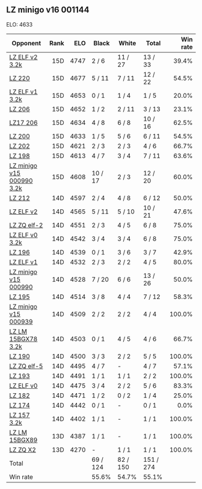 ## LZ minigo v16 001144 ##

ELO: 4633

Opponent | Rank | ELO | Black | White | Total | Win rate
---------|-----:|----:|-------|-------|-------|-------:
[LZ ELF v2 3.2k](LZ%20ELF%20v2%203.2k.md) | 15D | 4747 | 2 / 6 | 11 / 27 | 13 / 33 | 39.4%
[LZ 220](LZ%20220.md) | 15D | 4677 | 5 / 11 | 7 / 11 | 12 / 22 | 54.5%
[LZ ELF v1 3.2k](LZ%20ELF%20v1%203.2k.md) | 15D | 4653 | 0 / 1 | 1 / 4 | 1 / 5 | 20.0%
[LZ 206](LZ%20206.md) | 15D | 4652 | 1 / 2 | 2 / 11 | 3 / 13 | 23.1%
[LZ17 206](LZ17%20206.md) | 15D | 4634 | 4 / 8 | 6 / 8 | 10 / 16 | 62.5%
[LZ 200](LZ%20200.md) | 15D | 4633 | 1 / 5 | 5 / 6 | 6 / 11 | 54.5%
[LZ 202](LZ%20202.md) | 15D | 4621 | 2 / 3 | 2 / 3 | 4 / 6 | 66.7%
[LZ 198](LZ%20198.md) | 15D | 4613 | 4 / 7 | 3 / 4 | 7 / 11 | 63.6%
[LZ minigo v15 000990 3.2k](LZ%20minigo%20v15%20000990%203.2k.md) | 15D | 4608 | 10 / 17 | 2 / 3 | 12 / 20 | 60.0%
[LZ 212](LZ%20212.md) | 14D | 4597 | 2 / 4 | 4 / 8 | 6 / 12 | 50.0%
[LZ ELF v2](LZ%20ELF%20v2.md) | 14D | 4565 | 5 / 11 | 5 / 10 | 10 / 21 | 47.6%
[LZ ZQ elf-2](LZ%20ZQ%20elf-2.md) | 14D | 4551 | 2 / 3 | 4 / 5 | 6 / 8 | 75.0%
[LZ ELF v0 3.2k](LZ%20ELF%20v0%203.2k.md) | 14D | 4542 | 3 / 4 | 3 / 4 | 6 / 8 | 75.0%
[LZ 196](LZ%20196.md) | 14D | 4539 | 0 / 1 | 3 / 6 | 3 / 7 | 42.9%
[LZ ELF v1](LZ%20ELF%20v1.md) | 14D | 4532 | 2 / 3 | 2 / 2 | 4 / 5 | 80.0%
[LZ minigo v15 000990](LZ%20minigo%20v15%20000990.md) | 14D | 4528 | 7 / 20 | 6 / 6 | 13 / 26 | 50.0%
[LZ 195](LZ%20195.md) | 14D | 4514 | 3 / 8 | 4 / 4 | 7 / 12 | 58.3%
[LZ minigo v15 000939](LZ%20minigo%20v15%20000939.md) | 14D | 4509 | 2 / 2 | 2 / 2 | 4 / 4 | 100.0%
[LZ LM 15BGX78 3.2k](LZ%20LM%2015BGX78%203.2k.md) | 14D | 4503 | 0 / 1 | 4 / 5 | 4 / 6 | 66.7%
[LZ 190](LZ%20190.md) | 14D | 4500 | 3 / 3 | 2 / 2 | 5 / 5 | 100.0%
[LZ ZQ elf-5](LZ%20ZQ%20elf-5.md) | 14D | 4495 | 4 / 7 | - | 4 / 7 | 57.1%
[LZ 193](LZ%20193.md) | 14D | 4491 | 1 / 1 | 1 / 1 | 2 / 2 | 100.0%
[LZ ELF v0](LZ%20ELF%20v0.md) | 14D | 4475 | 3 / 4 | 2 / 2 | 5 / 6 | 83.3%
[LZ 182](LZ%20182.md) | 14D | 4471 | 1 / 2 | 0 / 2 | 1 / 4 | 25.0%
[LZ 174](LZ%20174.md) | 14D | 4442 | 0 / 1 | - | 0 / 1 | 0.0%
[LZ 157 3.2k](LZ%20157%203.2k.md) | 14D | 4402 | 1 / 1 | - | 1 / 1 | 100.0%
[LZ LM 15BGX89](LZ%20LM%2015BGX89.md) | 13D | 4387 | 1 / 1 | - | 1 / 1 | 100.0%
[LZ ZQ X2](LZ%20ZQ%20X2.md) | 13D | 4270 | - | 1 / 1 | 1 / 1 | 100.0%
Total | | | 69 / 124 | 82 / 150 | 151 / 274 | 
Win rate| | | 55.6% | 54.7% | 55.1% | 
